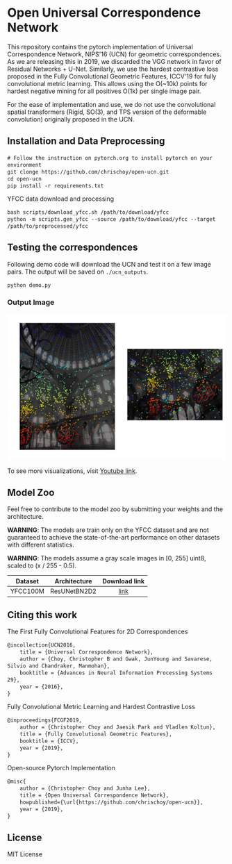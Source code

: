 # Open Universal Correspondence Network

This repository contains the pytorch implementation of Universal Correspondence
Network, NIPS'16 (UCN) for geometric correspondences.  As we are releasing this
in 2019, we discarded the VGG network in favor of Residual Networks + U-Net.
Similarly, we use the hardest contrastive loss proposed in the Fully
Convolutional Geometric Features, ICCV'19 for fully convolutional metric
learning. This allows using the O(~10k) points for hardest negative mining for
all positives O(1k) per single image pair.

For the ease of implementation and use, we do not use the convolutional spatial
transformers (Rigid, SO(3), and TPS version of the deformable convolution)
originally proposed in the UCN.


## Installation and Data Preprocessing

```
# Follow the instruction on pytorch.org to install pytorch on your environment
git clonge https://github.com/chrischoy/open-ucn.git
cd open-ucn
pip install -r requirements.txt
```

YFCC data download and processing

```
bash scripts/download_yfcc.sh /path/to/download/yfcc
python -m scripts.gen_yfcc --source /path/to/download/yfcc --target /path/to/preprocessed/yfcc
```

## Testing the correspondences

Following demo code will download the UCN and test it on a few image pairs.
The output will be saved on `./ucn_outputs`.

```
python demo.py
```

### Output Image

![h000](imgs/h000.png)

To see more visualizations, visit [Youtube link](https://youtu.be/FisWYwbEtno).


## Model Zoo

Feel free to contribute to the model zoo by submitting your weights and the architecture.

**WARNING**: The models are train only on the YFCC dataset and are not guaranteed to achieve the state-of-the-art performance on other datasets with different statistics.

**WARNING**: The models assume a gray scale images in [0, 255] uint8, scaled to (x / 255 - 0.5).

| Dataset  | Architecture | Download link |
|:--------:|:------------:|:-------------:|
| YFCC100M | ResUNetBN2D2 | [link](https://node1.chrischoy.org/data/publications/ucn/ResUNetBN2D2-YFCC100train-100epoch.pth) |


## Citing this work

The First Fully Convolutional Features for 2D Correspondences

```
@incollection{UCN2016,
    title = {Universal Correspondence Network},
    author = {Choy, Christopher B and Gwak, JunYoung and Savarese, Silvio and Chandraker, Manmohan},
    booktitle = {Advances in Neural Information Processing Systems 29},
    year = {2016},
}
```

Fully Convolutional Metric Learning and Hardest Contrastive Loss

```
@inproceedings{FCGF2019,
    author = {Christopher Choy and Jaesik Park and Vladlen Koltun},
    title = {Fully Convolutional Geometric Features},
    booktitle = {ICCV},
    year = {2019},
}
```

Open-source Pytorch Implementation

```
@misc{
    author = {Christopher Choy and Junha Lee},
    title = {Open Universal Correspondence Network},
    howpublished={\url{https://github.com/chrischoy/open-ucn}},
    year = {2019},
}
```

## License

MIT License

